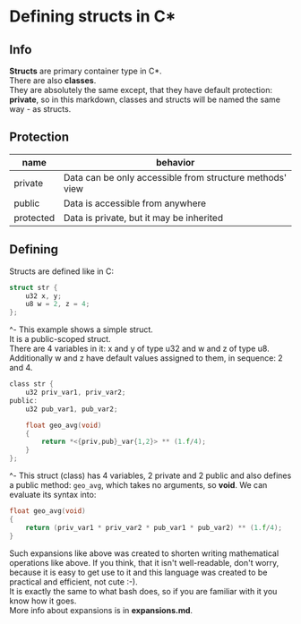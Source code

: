 # Defining structs in C\*

## Info
**Structs** are primary container type in C\*.  
There are also **classes**.  
They are absolutely the same except, that they have default protection: **private**, so in this markdown, classes and structs will be named the same way - as structs.

## Protection
| name		| behavior
| ----		| --------
| private	| Data can be only accessible from structure methods' view
| public	| Data is accessible from anywhere
| protected	| Data is private, but it may be inherited

## Defining
Structs are defined like in C:
```c
struct str {
	u32 x, y;
	u8 w = 2, z = 4;
};
```
^- This example shows a simple struct.  
It is a public-scoped struct.  
There are 4 variables in it: x and y of type u32 and w and z of type u8.  
Additionally w and z have default values assigned to them, in sequence: 2 and 4.  

```c
class str {
	u32 priv_var1, priv_var2;
public:
	u32 pub_var1, pub_var2;

	float geo_avg(void)
	{
		return *<{priv,pub}_var{1,2}> ** (1.f/4);
	}
};
```
^- This struct (class) has 4 variables, 2 private and 2 public and also defines a public method: `geo_avg`, which takes no arguments, so **void**.
We can evaluate its syntax into:
```c
float geo_avg(void)
{
	return (priv_var1 * priv_var2 * pub_var1 * pub_var2) ** (1.f/4);
}
```

Such expansions like above was created to shorten writing mathematical operations like above. 
If you think, that it isn't well-readable, don't worry, because it is easy to get use to it and this language was created to be practical and efficient, not cute :-).  
It is exactly the same to what bash does, so if you are familiar with it you know how it goes.  
More info about expansions is in **expansions.md**.

